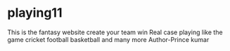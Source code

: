 # playing11
This is the fantasy website create your team win Real case playing like the game cricket football basketball and many more
Author-Prince kumar
